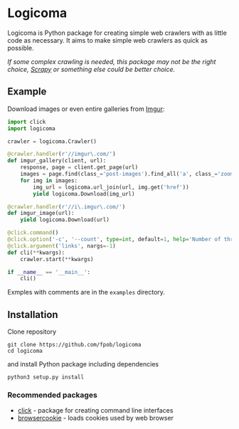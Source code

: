 # Logicoma

Logicoma is Python package for creating simple web crawlers with as little code
as necessary. It aims to make simple web crawlers as quick as possible.

*If some complex crawling is needed, this package may not be the right choice,
[Scrapy](https://scrapy.org/) or something else could be better choice.*


## Example

Download images or even entire galleries from [Imgur](https://imgur.com/):

```python
import click
import logicoma

crawler = logicoma.Crawler()

@crawler.handler(r'//imgur\.com/')
def imgur_gallery(client, url):
    response, page = client.get_page(url)
    images = page.find(class_='post-images').find_all('a', class_='zoom')
    for img in images:
        img_url = logicoma.url_join(url, img.get('href'))
        yield logicoma.Download(img_url)

@crawler.handler(r'//i\.imgur\.com/')
def imgur_image(url):
    yield logicoma.Download(url)

@click.command()
@click.option('-c', '--count', type=int, default=1, help='Number of threads')
@click.argument('links', nargs=-1)
def cli(**kwargs):
    crawler.start(**kwargs)

if __name__ == '__main__':
    cli()
```

Exmples with comments are in the `examples` directory.


## Installation

Clone repository

```
git clone https://github.com/fpob/logicoma
cd logicoma
```

and install Python package including dependencies

```
python3 setup.py install
```

### Recommended packages

* [click](http://click.pocoo.org/5/) - package for creating command line interfaces
* [browsercookie](https://pypi.org/project/browsercookie/) - loads cookies used by web browser
